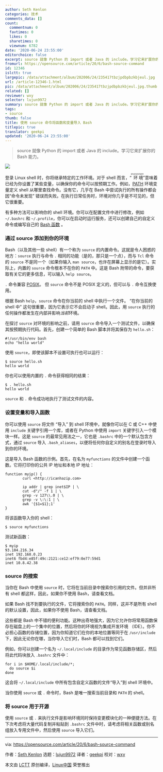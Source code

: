 ```yaml
---
author: Seth Kenlon
categories: 技术
comments_data: []
count:
  commentnum: 0
  favtimes: 0
  likes: 0
  sharetimes: 0
  viewnum: 6782
date: '2020-06-24 23:55:00'
editorchoice: false
excerpt: source 就像 Python 的 import 或者 Java 的 include。学习它来扩展你的 Bash 能力。
fromurl: https://opensource.com/article/20/6/bash-source-command
id: 12346
islctt: true
largepic: /data/attachment/album/202006/24/235417tbzjpdbpbzkbjeul.jpg
url: /article-12346-1.html
pic: /data/attachment/album/202006/24/235417tbzjpdbpbzkbjeul.jpg.thumb.jpg
related: []
reviewer: wxy
selector: lujun9972
summary: source 就像 Python 的 import 或者 Java 的 include。学习它来扩展你的 Bash 能力。
tags:
- source
thumb: false
title: 使用 source 命令将函数和变量导入 Bash
titlepic: true
translator: geekpi
updated: '2020-06-24 23:55:00'
---
```



> 
> source 就像 Python 的 import 或者 Java 的 include。学习它来扩展你的 Bash 能力。
> 
> 
> 


![](/data/attachment/album/202006/24/235417tbzjpdbpbzkbjeul.jpg)


登录 Linux shell 时，你将继承特定的工作环境。对于 shell 而言，“<ruby> 环境 <rt>  environment </rt></ruby>”意味着已经为你设置了某些变量，以确保你的命令可以按预期工作。例如，[PATH](https://opensource.com/article/17/6/set-path-linux) 环境变量定义 shell 从哪里查找命令。没有它，几乎在 Bash 中尝试执行的所有操作都会因“命令未发现” 错误而失败。在执行日常任务时，环境对你几乎是不可见的，但它很重要。


有多种方法可以影响你的 shell 环境。你可以在配置文件中进行修改，例如 `~/.bashrc` 和 `~/.profile`，你可以在启动时运行服务，还可以创建自己的自定义命令或编写自己的 [Bash 函数](https://opensource.com/article/20/6/how-write-functions-bash) 。


### 通过 source 添加到你的环境


Bash（以及其他一些 shell）有一个称为 `source` 的内置命令。这就是令人困惑的地方：`source` 执行与命令 `.` 相同的功能（是的，那只是一个点），而与 `Tcl` 命令的 `source` 不是同一个（如果你输入 `man source`，也许在屏幕上显示的是它）。实际上，内置的 `source` 命令根本不在你的 `PATH` 中。这是 Bash 附带的命令，要获取有关它的更多信息，可以输入 `help source`。


`.` 命令兼容 [POSIX](https://opensource.com/article/19/7/what-posix-richard-stallman-explains)。 但 `source` 命令不是 POSIX 定义的，但可以与 `.` 命令互换使用。


根据 Bash `help`，`source` 命令在你当前的 shell 中执行一个文件。 “在你当前的 shell 中” 这句很重要，因为它表示它不会启动子 shell。因此，用 `source` 执行的任何操作都发生在内部并影响*当前*环境。


在探讨 `source` 对环境的影响之前，请用 `source` 命令导入一个测试文件，以确保其按预期执行代码。首先，创建一个简单的 Bash 脚本并将其保存为 `hello.sh`：



```
#!/usr/bin/env bash
echo "hello world"

```

使用 `source`，即使该脚本不设置可执行也可以运行：



```
$ source hello.sh
hello world

```

你也可以使用内置的 `.` 命令获得相同的结果：



```
$ . hello.sh
hello world

```

`source` 和 `.` 命令成功地执行了测试文件的内容。


### 设置变量和导入函数


你可以使用 `source` 将文件 “导入” 到 shell 环境中，就像你可以在 C 或 C++ 中使用 `include` 关键字引用一个库，或者在 Python 中使用 `import` 关键字引入一个模块一样。这是 `source` 的最常见用法之一，它也是 `.bashrc` 中的一个默认包含方式，通过 `source` 导入 `.bash_aliases`，以便将任何你自定义的别名在登录时导入到你的环境。


这是导入 Bash 函数的示例。首先，在名为 `myfunctions` 的文件中创建一个函数。它将打印你的公共 IP 地址和本地 IP 地址：



```
function myip() {
        curl <http://icanhazip.com>      

        ip addr | grep inet$IP | \
        cut -d"/" -f 1 | \
        grep -v 127\\.0 | \
        grep -v \:\:1 | \
        awk '{$1=$1};1'
}

```

将该函数导入你的 shell：



```
$ source myfunctions

```

测试新函数：



```
$ myip
93.184.216.34
inet 192.168.0.23
inet6 fbd4:e85f:49c:2121:ce12:ef79:0e77:59d1
inet 10.8.42.38

```

### source 的搜索


当你在 Bash 中使用 `source` 时，它将在当前目录中搜索你引用的文件。但并非所有 shell 都这样，因此，如果你不使用 Bash，请查看文档。


如果 Bash 找不到要执行的文件，它将搜索你的 `PATH`。同样，这并不是所有 shell 的默认设置，因此，如果你不使用 Bash，请查看文档。


这些都是 Bash 中不错的便利功能。这种出奇地强大，因为它允许你将常用函数保存在磁盘上的一个集中的位置，然后将你的环境视为集成开发环境 （IDE）。你不必担心函数的存储位置，因为你知道它们在你的本地位置等同于在 `/usr/include` 下，因此无论你在哪，当你导入它们时，Bash 都可以找到它们。


例如，你可以创建一个名为 `~/.local/include` 的目录作为常见函数存储区，然后将此代码块放入 `.bashrc` 文件中：



```
for i in $HOME/.local/include/*;
  do source $i
done

```

这会将 `~/.local/include` 中所有包含自定义函数的文件“导入”到 shell 环境中。


当你使用 `source` 或 `.` 命令时，Bash 是唯一搜索当前目录和 `PATH` 的 shell。


### 将 source 用于开源


使用 `source` 或 `.` 来执行文件是影响环境同时保持变更模块化的一种便捷方法。在下次考虑将大量代码复制并粘贴到 `.bashrc` 文件中时，请考虑将相关函数或别名组放入专用文件中，然后使用 `source` 导入它们。




---


via: <https://opensource.com/article/20/6/bash-source-command>


作者：[Seth Kenlon](https://opensource.com/users/seth) 选题：[lujun9972](https://github.com/lujun9972) 译者：[geekpi](https://github.com/geekpi) 校对：[wxy](https://github.com/wxy)


本文由 [LCTT](https://github.com/LCTT/TranslateProject) 原创编译，[Linux中国](https://linux.cn/) 荣誉推出